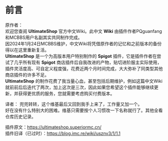 # 前言

原作者：  
欢迎您查阅 **UltimateShop** 官方中文Wiki。此中文 **Wiki** 由插件作者PQguanfang和MCBBS用户名副其实共同制作完成。  
因2024年1月24日MCBBS维护，中文Wiki将凭借原作者的记忆和之前版本的备份得以在这里重新复活。  
**UltimateShop** 是一个为高版本用户特别制作的 **Spigot** 插件，它是插件作者在尝试了几乎所有现有 **Spigot** 商店插件后自我改进的产物，贴切进阶服主实际使用，插件灵活度高、可自定义程度强，花费近两个月时间完成，大大弥补了同类型其他商店插件的许多不足。  
**UltimateShop** 的制作花费了我当量心血，甚至包括后期维护，例如这篇中文Wiki就前前后后迭代了两次，加上这次是三次，因此如果您希望这个插件能够继续更新，并获得更优质的服务，您就需要考虑购买付费版本。

译者：
兜兜转转，这个维基最后又回到我手上来了，工作量又加一个。  
好在没有什么特别大的困难。维基只需要按个人习惯改一下名称就行了。其他全看仓库历史记录。

插件原文：https://ultimateshop.superiormc.cn/  
插件旧译（已过时）：https://blog.imc.re/wiki/usznv3/1/1.1